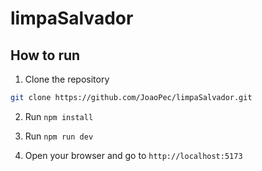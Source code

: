 # limpaSalvador

## How to run

1. Clone the repository

```bash
git clone https://github.com/JoaoPec/limpaSalvador.git
```

2. Run `npm install`

3. Run `npm run dev`

4. Open your browser and go to `http://localhost:5173`

